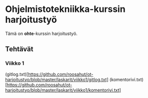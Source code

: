 # Ohjelmistotekniikka-kurssin harjoitustyö
Tämä on **ohte**-kurssin harjoitustyö.
## Tehtävät
### Viikko 1
(gitlog.txt)[https://github.com/roosahut/ot-harjoitustyo/blob/master/laskarit/viikko1/gitlog.txt]
(komentorivi.txt)[https://github.com/roosahut/ot-harjoitustyo/blob/master/laskarit/viikko1/komentorivi.txt]
